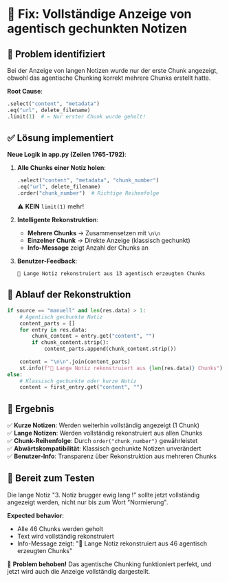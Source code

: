 # 🔧 Fix: Vollständige Anzeige von agentisch gechunkten Notizen

## 🚨 **Problem identifiziert**

Bei der Anzeige von langen Notizen wurde nur der erste Chunk angezeigt, obwohl das agentische Chunking korrekt mehrere Chunks erstellt hatte.

**Root Cause**: 
```python
.select("content", "metadata")
.eq("url", delete_filename)
.limit(1)  # ← Nur erster Chunk wurde geholt!
```

## ✅ **Lösung implementiert**

**Neue Logik in app.py (Zeilen 1765-1792)**:

1. **Alle Chunks einer Notiz holen**:
   ```python
   .select("content", "metadata", "chunk_number")
   .eq("url", delete_filename) 
   .order("chunk_number")  # Richtige Reihenfolge
   ```
   ⚠️ **KEIN** `limit(1)` mehr!

2. **Intelligente Rekonstruktion**:
   - **Mehrere Chunks** → Zusammensetzen mit `\n\n`
   - **Einzelner Chunk** → Direkte Anzeige (klassisch gechunkt)
   - **Info-Message** zeigt Anzahl der Chunks an

3. **Benutzer-Feedback**:
   ```
   📄 Lange Notiz rekonstruiert aus 13 agentisch erzeugten Chunks
   ```

## 🔄 **Ablauf der Rekonstruktion**

```python
if source == "manuell" and len(res.data) > 1:
    # Agentisch gechunkte Notiz
    content_parts = []
    for entry in res.data:
        chunk_content = entry.get("content", "")
        if chunk_content.strip():
            content_parts.append(chunk_content.strip())
    
    content = "\n\n".join(content_parts)
    st.info(f"📄 Lange Notiz rekonstruiert aus {len(res.data)} Chunks")
else:
    # Klassisch gechunkte oder kurze Notiz
    content = first_entry.get("content", "")
```

## 🎯 **Ergebnis**

✅ **Kurze Notizen**: Werden weiterhin vollständig angezeigt (1 Chunk)  
✅ **Lange Notizen**: Werden vollständig rekonstruiert aus allen Chunks  
✅ **Chunk-Reihenfolge**: Durch `order("chunk_number")` gewährleistet  
✅ **Abwärtskompatibilität**: Klassisch gechunkte Notizen unverändert  
✅ **Benutzer-Info**: Transparenz über Rekonstruktion aus mehreren Chunks  

## 🚀 **Bereit zum Testen**

Die lange Notiz "3. Notiz brugger ewig lang !" sollte jetzt vollständig angezeigt werden, nicht nur bis zum Wort "Normierung".

**Expected behavior**:
- Alle 46 Chunks werden geholt
- Text wird vollständig rekonstruiert 
- Info-Message zeigt: "📄 Lange Notiz rekonstruiert aus 46 agentisch erzeugten Chunks"

🎉 **Problem behoben!** Das agentische Chunking funktioniert perfekt, und jetzt wird auch die Anzeige vollständig dargestellt.
